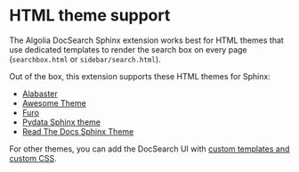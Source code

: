 # HTML theme support

The Algolia DocSearch Sphinx extension works best for HTML themes that use dedicated templates to render the search box on every page
(`searchbox.html` or `sidebar/search.html`).

Out of the box, this extension supports these HTML themes for Sphinx:

- [Alabaster](https://alabaster.readthedocs.io/en/latest/)
- [Awesome Theme](https://sphinxawesome.xyz/)
- [Furo](https://pradyunsg.me/furo/)
- [Pydata Sphinx theme](https://pydata-sphinx-theme.readthedocs.io/en/stable/)
- [Read The Docs Sphinx Theme](https://sphinx-rtd-theme.readthedocs.io/en/stable/)

For other themes, you can add the DocSearch UI with [custom templates and custom CSS](/customization.md).
